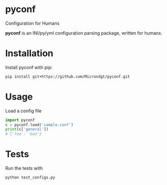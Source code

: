 # pyconf

Configuration for Humans

**pyconf** is an INI/py/yml configuration parsing package, written for humans.

Installation
============

Install pyconf with pip:

```bash
pip install git+https://github.com/Microndgt/pyconf.git
```

Usage
=====
Load a config file

```python
import pyconf
c = pyconf.load('sample.conf')
print(c['general'])
# {'foo': 'baz'}
```

Tests
=====

Run the tests with

```bash
python test_configs.py
```
